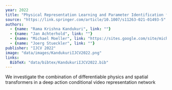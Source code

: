 ```yaml
---
year: 2022
title: "Physical Representation Learning and Parameter Identification from Video Using Differentiable Physics"
source: "https://link.springer.com/article/10.1007/s11263-021-01493-5"
authors:
  - {name: "Rama Krishna Kandukuri", link: ""}
  - {name: "Jan Achterhold", link: ""}
  - {name: "Michael Moeller", link: "https://sites.google.com/site/michaelmoellermath"}
  - {name: "Joerg Stueckler", link: ""}
publisher: "IJCV 2022"
image: "data/images/KandukuriIJCV2022.png"
links:
  BibTeX: "data/bibtex/KandukuriIJCV2022.bib"
---
```

We investigate the combination of differentiable physics and spatial transformers in a deep action conditional video representation network
